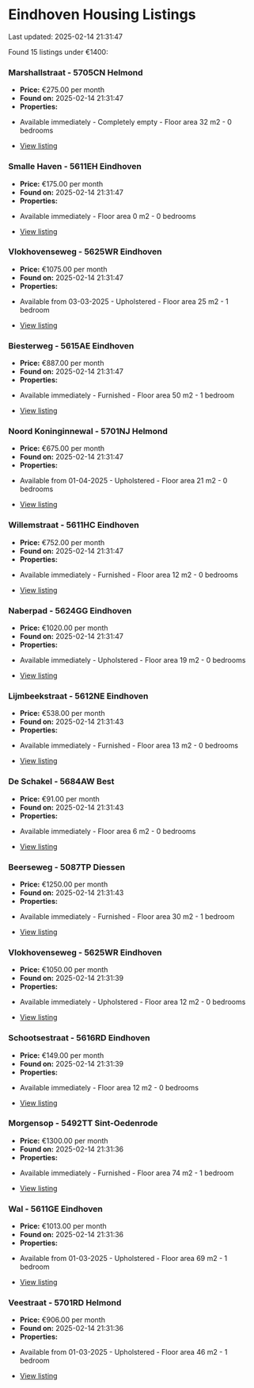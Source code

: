 # Eindhoven Housing Listings

Last updated: 2025-02-14 21:31:47

Found 15 listings under €1400:

### Marshallstraat - 5705CN Helmond
* **Price:** €275.00 per month
* **Found on:** 2025-02-14 21:31:47
* **Properties:**
- Available immediately
				- Completely empty				- Floor area 32 m2
				- 0 bedrooms
* [View listing](https://www.rotsvast.nlhttps://www.rotsvast.nl/en/helmond-marshallstraat-H1026319543/)

### Smalle Haven - 5611EH Eindhoven
* **Price:** €175.00 per month
* **Found on:** 2025-02-14 21:31:47
* **Properties:**
- Available immediately
								- Floor area 0 m2
				- 0 bedrooms
* [View listing](https://www.rotsvast.nlhttps://www.rotsvast.nl/en/eindhoven-smalle-haven-H1026319130/)

### Vlokhovenseweg - 5625WR Eindhoven
* **Price:** €1075.00 per month
* **Found on:** 2025-02-14 21:31:47
* **Properties:**
- Available from 03-03-2025
				- Upholstered				- Floor area 25 m2
				- 1 bedroom
* [View listing](https://www.rotsvast.nlhttps://www.rotsvast.nl/en/eindhoven-vlokhovenseweg-H1026319782/)

### Biesterweg - 5615AE Eindhoven
* **Price:** €887.00 per month
* **Found on:** 2025-02-14 21:31:47
* **Properties:**
- Available immediately
				- Furnished				- Floor area 50 m2
				- 1 bedroom
* [View listing](https://www.rotsvast.nlhttps://www.rotsvast.nl/en/eindhoven-biesterweg-H1026319267/)

### Noord Koninginnewal - 5701NJ Helmond
* **Price:** €675.00 per month
* **Found on:** 2025-02-14 21:31:47
* **Properties:**
- Available from 01-04-2025
				- Upholstered				- Floor area 21 m2
				- 0 bedrooms
* [View listing](https://www.rotsvast.nlhttps://www.rotsvast.nl/en/helmond-noord-koninginnewal-H1026319066/)

### Willemstraat - 5611HC Eindhoven
* **Price:** €752.00 per month
* **Found on:** 2025-02-14 21:31:47
* **Properties:**
- Available immediately
				- Furnished				- Floor area 12 m2
				- 0 bedrooms
* [View listing](https://www.rotsvast.nlhttps://www.rotsvast.nl/en/eindhoven-willemstraat-H1026319815/)

### Naberpad - 5624GG Eindhoven
* **Price:** €1020.00 per month
* **Found on:** 2025-02-14 21:31:47
* **Properties:**
- Available immediately
				- Upholstered				- Floor area 19 m2
				- 0 bedrooms
* [View listing](https://www.rotsvast.nlhttps://www.rotsvast.nl/en/eindhoven-naberpad-H1026319562/)

### Lijmbeekstraat - 5612NE Eindhoven
* **Price:** €538.00 per month
* **Found on:** 2025-02-14 21:31:43
* **Properties:**
- Available immediately
				- Furnished				- Floor area 13 m2
				- 0 bedrooms
* [View listing](https://www.rotsvast.nlhttps://www.rotsvast.nl/en/eindhoven-lijmbeekstraat-H1026315544/)

### De Schakel - 5684AW Best
* **Price:** €91.00 per month
* **Found on:** 2025-02-14 21:31:43
* **Properties:**
- Available immediately
								- Floor area 6 m2
				- 0 bedrooms
* [View listing](https://www.rotsvast.nlhttps://www.rotsvast.nl/en/best-de-schakel-H1026319849/)

### Beerseweg - 5087TP Diessen
* **Price:** €1250.00 per month
* **Found on:** 2025-02-14 21:31:43
* **Properties:**
- Available immediately
				- Furnished				- Floor area 30 m2
				- 1 bedroom
* [View listing](https://www.rotsvast.nlhttps://www.rotsvast.nl/en/diessen-beerseweg-H1026319591/)

### Vlokhovenseweg - 5625WR Eindhoven
* **Price:** €1050.00 per month
* **Found on:** 2025-02-14 21:31:39
* **Properties:**
- Available immediately
				- Upholstered				- Floor area 12 m2
				- 0 bedrooms
* [View listing](https://www.rotsvast.nlhttps://www.rotsvast.nl/en/eindhoven-vlokhovenseweg-H1026319635/)

### Schootsestraat - 5616RD Eindhoven
* **Price:** €149.00 per month
* **Found on:** 2025-02-14 21:31:39
* **Properties:**
- Available immediately
								- Floor area 12 m2
				- 0 bedrooms
* [View listing](https://www.rotsvast.nlhttps://www.rotsvast.nl/en/eindhoven-schootsestraat-H1026319863/)

### Morgensop - 5492TT Sint-Oedenrode
* **Price:** €1300.00 per month
* **Found on:** 2025-02-14 21:31:36
* **Properties:**
- Available immediately
				- Furnished				- Floor area 74 m2
				- 1 bedroom
* [View listing](https://www.rotsvast.nlhttps://www.rotsvast.nl/en/sint-oedenrode-morgensop-H1026319895/)

### Wal - 5611GE Eindhoven
* **Price:** €1013.00 per month
* **Found on:** 2025-02-14 21:31:36
* **Properties:**
- Available from 01-03-2025
				- Upholstered				- Floor area 69 m2
				- 1 bedroom
* [View listing](https://www.rotsvast.nlhttps://www.rotsvast.nl/en/eindhoven-wal-H1026310498/)

### Veestraat - 5701RD Helmond
* **Price:** €906.00 per month
* **Found on:** 2025-02-14 21:31:36
* **Properties:**
- Available from 01-03-2025
				- Upholstered				- Floor area 46 m2
				- 1 bedroom
* [View listing](https://www.rotsvast.nlhttps://www.rotsvast.nl/en/helmond-veestraat-H1026319202/)


